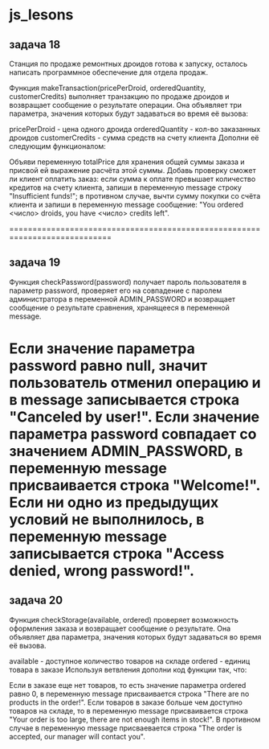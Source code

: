# js_lesons

## задача 18

Станция по продаже ремонтных дроидов готова к запуску, осталось написать программное обеспечение для
отдела продаж.

Функция makeTransaction(pricePerDroid, orderedQuantity, customerCredits) выполняет транзакцию по
продаже дроидов и возвращает сообщение о результате операции. Она объявляет три параметра, значения
которых будут задаваться во время её вызова:

pricePerDroid - цена одного дроида orderedQuantity - кол-во заказанных дроидов customerCredits -
сумма средств на счету клиента Дополни её следующим функционалом:

Объяви переменную totalPrice для хранения общей суммы заказа и присвой ей выражение расчёта этой
суммы. Добавь проверку сможет ли клиент оплатить заказ: если сумма к оплате превышает количество
кредитов на счету клиента, запиши в переменную message строку "Insufficient funds!"; в противном
случае, вычти сумму покупки со счёта клиента и запиши в переменную message сообщение: "You ordered
<число> droids, you have <число> credits left".

============================================================================

## задача 19

Функция checkPassword(password) получает пароль пользователя в параметр password, проверяет его на
совпадение с паролем администратора в переменной ADMIN_PASSWORD и возвращает сообщение о результате
сравнения, хранящееся в переменной message.

Если значение параметра password равно null, значит пользователь отменил операцию и в message
записывается строка "Canceled by user!". Если значение параметра password совпадает со значением
ADMIN_PASSWORD, в переменную message присваивается строка "Welcome!". Если ни одно из предыдущих
условий не выполнилось, в переменную message записывается строка "Access denied, wrong password!".
=============================================================================

## задача 20

Функция checkStorage(available, ordered) проверяет возможность оформления заказа и возвращает
сообщение о результате. Она объявляет два параметра, значения которых будут задаваться во время её
вызова.

available - доступное количество товаров на складе ordered - единиц товара в заказе Используя
ветвления дополни код функции так, что:

Если в заказе еще нет товаров, то есть значение параметра ordered равно 0, в переменную message
присваивается строка "There are no products in the order!". Eсли товаров в заказе больше чем
доступно товаров на складе, то в переменную message присваивается строка "Your order is too large,
there are not enough items in stock!". В противном случае в переменную message присваевается строка
"The order is accepted, our manager will contact you".
